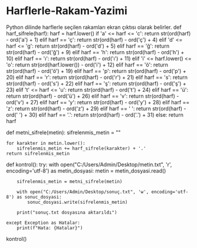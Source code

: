 # Harflerle-Rakam-Yazimi
Python dilinde harflerle seçilen rakamları ekran çıktısı olarak belirler.
def harf_sifrele(harf):
    harf = harf.lower()
    if 'a' <= harf <= 'c':
        return str(ord(harf) - ord('a') + 1)
    elif harf == 'ç':
        return str(ord(harf) - ord('ç') + 4)
    elif 'd' <= harf <= 'g':
        return str(ord(harf) - ord('d') + 5)
    elif harf == 'ğ':
        return str(ord(harf) - ord('ğ') + 9)
    elif harf == 'h':
        return str(ord(harf) - ord('h') + 10)
    elif harf == 'ı':
        return str(ord(harf) - ord('ı') + 11)
    elif 'i' <= harf.lower() <= 'o':
        return str(ord(harf.lower()) - ord('i') + 12)
    elif harf == 'ö':
        return str(ord(harf) - ord('ö') + 19)
    elif harf == 'p':
        return str(ord(harf) - ord('p') + 20)
    elif harf == 'r':
        return str(ord(harf) - ord('r') + 21)
    elif harf == 's':
        return str(ord(harf) - ord('s') + 22)
    elif harf == 'ş':
        return str(ord(harf) - ord('ş') + 23)
    elif 't' <= harf <= 'u':
        return str(ord(harf) - ord('t') + 24)
    elif harf == 'ü':
        return str(ord(harf) - ord('ü') + 26)
    elif harf == 'v':
        return str(ord(harf) - ord('v') + 27)
    elif harf == 'y':
        return str(ord(harf) - ord('y') + 28)
    elif harf == 'z':
        return str(ord(harf) - ord('z') + 29)
    elif harf == ' ':
        return str(ord(harf) - ord(' ') + 30)
    elif harf == '.':
        return str(ord(harf) - ord('.') + 31)
    else:
        return harf



def metni_sifrele(metin):
    sifrelenmis_metin = ""

    for karakter in metin.lower():  
        sifrelenmis_metin += harf_sifrele(karakter) + '.'
    return sifrelenmis_metin



def kontrol():
    try:
        with open("C:/Users/Admin/Desktop/metin.txt", 'r', encoding='utf-8') as metin_dosyasi:
            metin = metin_dosyasi.read()

        sifrelenmis_metin = metni_sifrele(metin)

        with open("C:/Users/Admin/Desktop/sonuç.txt", 'w', encoding='utf-8') as sonuc_dosyasi:
            sonuc_dosyasi.write(sifrelenmis_metin)

        print("sonuç.txt dosyasına aktarıldı")

    except Exception as Hatalar:
        print(f"Hata: {Hatalar}")

kontrol()
